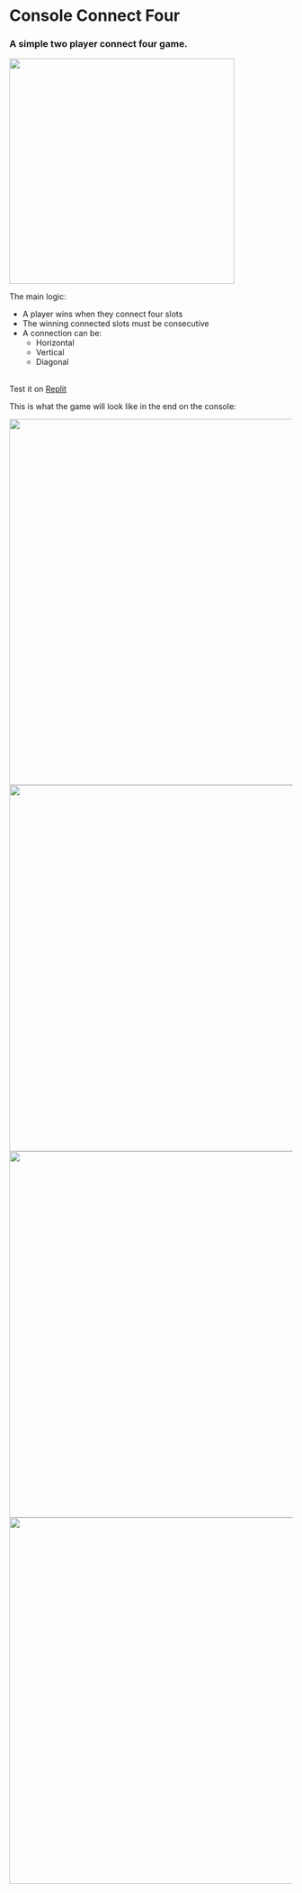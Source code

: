 # Console Connect Four

### A simple two player connect four game.
<img src=https://user-images.githubusercontent.com/102361003/212683358-9a1c3280-cec3-426a-80c1-9e10ed926c08.png width="400">


The main logic:
- A player wins when they connect four slots
- The winning connected slots must be consecutive
- A connection can be:
    - Horizontal
    - Vertical
    - Diagonal

\
Test it on [Replit](https://replit.com/@azashev/Console-Connect-Four?v=1)


This is what the game will look like in the end on the console:

<img src=https://user-images.githubusercontent.com/102361003/212755152-c7d4b40e-f74d-436d-a535-76b6b77999a3.png width="650">

<img src=https://user-images.githubusercontent.com/102361003/212755320-39ddfdea-c743-48e0-97d0-f3f29e0ee160.png width="650">

<img src=https://user-images.githubusercontent.com/102361003/212755443-7c35b8c5-d891-4f2f-bbdb-4b38d0f7d89b.png width="650">

<img src=https://user-images.githubusercontent.com/102361003/212755545-f238829e-54ac-4906-afd6-89e3771206b5.png width="650">
